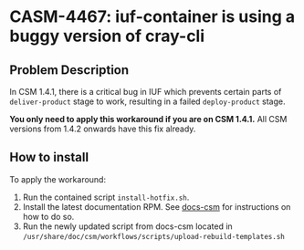 # CASM-4467: iuf-container is using a buggy version of cray-cli

## Problem Description

In CSM 1.4.1, there is a critical bug in IUF which prevents certain parts of `deliver-product` stage to work, resulting in a failed `deploy-product` stage.

**You only need to apply this workaround if you are on CSM 1.4.1.** All CSM versions from 1.4.2 onwards have this fix already.

## How to install

To apply the workaround:

1. Run the contained script `install-hotfix.sh`.
2. Install the latest documentation RPM. See [docs-csm](https://cray-hpe.github.io/docs-csm/en-14/update_product_stream/readme/#check-for-latest-documentation) for instructions on how to do so.
3. Run the newly updated script from docs-csm located in `/usr/share/doc/csm/workflows/scripts/upload-rebuild-templates.sh`